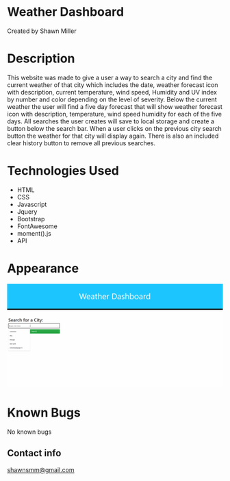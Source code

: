 # Weather Dashboard
Created by Shawn Miller

# Description
This website was made to give a user a way to search a city and find the current weather of that city which includes the date, weather forecast icon with description, current temperature, wind speed, Humidity and UV index by number and color depending on the level of severity.  Below the current weather the user will find a five day forecast that will show weather forecast icon with description, temperature, wind speed humidity for each of the five days.  All  searches the user creates will save to local storage and create a button below the search bar.  When a user clicks on the previous city search button the weather for that city will display again.  There is also an included clear history button to remove all previous searches.

# Technologies Used
- HTML
- CSS
- Javascript
- Jquery
- Bootstrap
- FontAwesome
- moment().js
- API

# Appearance
![Screenshot of website](./assets/img/weather-app.gif)

# Known Bugs
No known bugs

## Contact info
shawnsmm@gmail.com